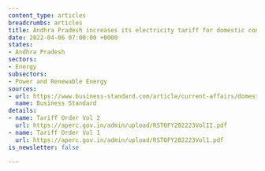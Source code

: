 ```yaml
---
content_type: articles
breadcrumbs: articles
title: Andhra Pradesh increases its electricity tariff for domestic consumers
date: 2022-04-06 07:00:00 +0000
states:
- Andhra Pradesh
sectors:
- Energy
subsectors:
- Power and Renewable Energy
sources:
- url: https://www.business-standard.com/article/current-affairs/domestic-power-tariff-hiked-in-andhra-pradesh-122033001475_1.html
  name: Business Standard
details:
- name: Tariff Order Vol 2
  url: https://aperc.gov.in/admin/upload/RSTOFY202223VolII.pdf
- name: Tariff Order Vol 1
  url: https://aperc.gov.in/admin/upload/RSTOFY202223Vol1.pdf
is_newsletter: false

---
```


